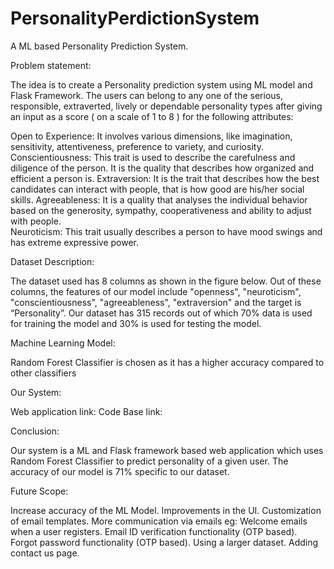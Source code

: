 # PersonalityPerdictionSystem
A ML based Personality Prediction System.

Problem statement: 

The idea is to create a Personality prediction system using ML model and Flask Framework. The users can belong to any one of the serious, responsible, extraverted, lively or dependable personality types after giving an input as a score ( on a scale of 1 to 8 ) for the following attributes:

Open to Experience: It involves various dimensions, like imagination, sensitivity, attentiveness, preference to variety, and curiosity.  
Conscientiousness: This trait is used to describe the carefulness and diligence of the person. It is the quality that describes how organized and efficient a person is.
Extraversion: It is the trait that describes how the best candidates can interact with people, that is how good are his/her social skills.
Agreeableness: It is a quality that analyses the individual behavior based on the generosity, sympathy, cooperativeness and ability to adjust with people.  
Neuroticism: This trait usually describes a person to have mood swings and has extreme expressive power.
 
 
Dataset Description:
 
The dataset used has 8 columns as shown in the figure below. Out of these columns, the features of our model include "openness", "neuroticism", "conscientiousness", "agreeableness", "extraversion" and the target is “Personality”. Our dataset has 315 records out of which 70% data is used for training the model and 30% is used for testing the model.

Machine Learning Model:
 
Random Forest Classifier is chosen as it has a higher accuracy compared to other classifiers

Our System:
 
Web application link: 
Code Base link: 
 
Conclusion:
 
Our system is a ML and Flask framework based web application which uses Random Forest Classifier to predict personality of a given user. The accuracy of our model is 71% specific to our dataset.
 
Future Scope:
 
Increase accuracy of the ML Model.
Improvements in the UI.
Customization of email templates.
More communication via emails eg: Welcome emails when a user registers.
Email ID verification functionality (OTP based).
Forgot password functionality (OTP based).
Using a larger dataset.
Adding contact us page.


